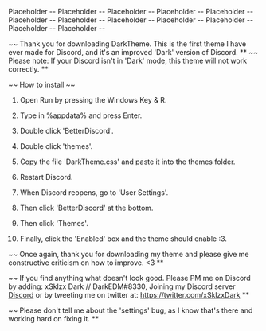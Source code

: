 Placeholder -- Placeholder -- Placeholder -- Placeholder -- Placeholder -- Placeholder -- Placeholder -- Placeholder -- Placeholder -- Placeholder -- Placeholder -- Placeholder -- 

~~ Thank you for downloading DarkTheme. This is the first theme I have ever made for Discord, and it's an improved 'Dark' version of Discord. **
~~ Please note: If your Discord isn't in 'Dark' mode, this theme will not work correctly. **


~~ How to install ~~

1. Open Run by pressing the Windows Key & R.

2. Type in %appdata% and press Enter.

3. Double click 'BetterDiscord'.

4. Double click 'themes'.

5. Copy the file 'DarkTheme.css' and paste it into the themes folder.

6. Restart Discord.

7. When Discord reopens, go to 'User Settings'.

8. Then click 'BetterDiscord' at the bottom.

9. Then click 'Themes'.

10. Finally, click the 'Enabled' box and the theme should enable :3.

~~ Once again, thank you for downloading my theme and please give me constructive criticism on how to improve. <3 **

~~ If you find anything what doesn't look good. Please PM me on Discord by adding: xSklzx Dark // DarkEDM#8330, Joining my Discord server [Discord](https://discord.gg/YcApP8f) or by tweeting me on twitter at: https://twitter.com/xSklzxDark **

~~ Please don't tell me about the 'settings' bug, as I know that's there and working hard on fixing it. **
